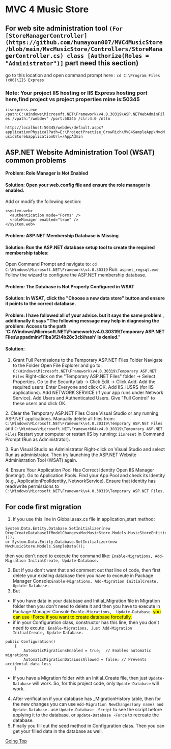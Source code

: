 # MVC 4 Music Store

## For web site administration tool ```(For [StoreManagerController](https://github.com/humayoun007/MVC4MusicStore/blob/main/MvcMusicStore/Controllers/StoreManagerController.cs) class [Authorize(Roles = "Administrator")]``` part need this section) 
go to this location and open command prompt here : ```cd C:\Program Files (x86)\IIS Express```

### Note: Your project IIS hosting or IIS Express hosting port here,find project vs project properties mine is:50345
```iisexpress.exe /path:C:\Windows\Microsoft.NET\Framework\v4.0.30319\ASP.NETWebAdminFiles /vpath:"/webdev" /port:50345 /clr:4.0 /ntlm```

```http://localhost:50345/webdev/default.aspx?applicationPhysicalPath=E:\ProjectPractise_GrowRich\MVC4SampleApp\MvcMusicStore&applicationUrl=/AppAdmin```

## ASP.NET Website Administration Tool (WSAT) common problems 
#### Problem: Role Manager is Not Enabled
#### Solution: Open your web.config file and ensure the role manager is enabled.

Add or modify the following section:
```
<system.web>
  <authentication mode="Forms" />
  <roleManager enabled="true" />
</system.web>
```

#### Problem: ASP.NET Membership Database is Missing
#### Solution: Run the ASP.NET database setup tool to create the required membership tables:

Open Command Prompt and navigate to:
```cd C:\Windows\Microsoft.NET\Framework\v4.0.30319```
Run:
```aspnet_regsql.exe```
Follow the wizard to configure the ASP.NET membership database.

#### Problem: The Database is Not Properly Configured in WSAT
#### Solution: In WSAT, click the "Choose a new data store" button and ensure it points to the correct database.

#### Problem: I have followed all of your advice. but it says the same problem , additionally it says "The following message may help in diagnosing the problem: Access to the path 'C:\Windows\Microsoft.NET\Framework\v4.0.30319\Temporary ASP.NET Files\appadmin\f11ba3f2\4b28c3cb\hash' is denied."
#### Solution: 
1. Grant Full Permissions to the Temporary ASP.NET Files Folder
Navigate to the Folder
Open File Explorer and go to:
```C:\Windows\Microsoft.NET\Framework\v4.0.30319\Temporary ASP.NET Files```
Right-click on the "Temporary ASP.NET Files" folder → Select Properties.
Go to the Security tab → Click Edit → Click Add.
Add the required users:
Enter Everyone and click OK.
Add IIS_IUSRS (for IIS applications).
Add NETWORK SERVICE (if your app runs under Network Service).
Add Users and Authenticated Users.
Give "Full Control" to these users and click OK.

2️. Clear the Temporary ASP.NET Files
Close Visual Studio or any running ASP.NET applications.
Manually delete all files from:
```C:\Windows\Microsoft.NET\Framework\v4.0.30319\Temporary ASP.NET Files```
and
```C:\Windows\Microsoft.NET\Framework64\v4.0.30319\Temporary ASP.NET Files```
Restart your computer or restart IIS by running:
```iisreset```
in Command Prompt (Run as Administrator).

3️. Run Visual Studio as Administrator
Right-click on Visual Studio and select Run as administrator.
Then try launching the ASP.NET Website Administration Tool (WSAT) again.

4️. Ensure Your Application Pool Has Correct Identity
Open IIS Manager (inetmgr).
Go to Application Pools.
Find your App Pool and check its Identity (e.g., ApplicationPoolIdentity, NetworkService).
Ensure that identity has read/write permissions to ```C:\Windows\Microsoft.NET\Framework\v4.0.30319\Temporary ASP.NET Files.```

## For code first migration 

1. If you use this line in Global.asax.cs file in application_start method: 
```Csharp
System.Data.Entity.Database.SetInitializer(new DropCreateDatabaseIfModelChanges<MvcMusicStore.Models.MusicStoreEntities>());
or System.Data.Entity.Database.SetInitializer(new MvcMusicStore.Models.SampleData());
```
then you don't need to execute the command like: ```Enable-Migrations, Add-Migration InitialCreate, Update-Database.```

2. But if you don't want that and comment out that line of code, then first delete your existing database then you have to exceute in Package Manager Console:```Enable-Migrations, Add-Migration InitialCreate, Update-Database.```
3. But
 * If you have data in your database and Initial_Migration file in Migration folder then you don't need to delete it and then you have to execute in Package Manager Console:```Enable-Migrations,  Update-Database```.  <mark>you can use -Force if you want to create database forcefully.</mark>
* if in your Configuration class, constructor has this line, then you don't need to excute : ```Enable-Migrations, Just Add-Migration InitialCreate, Update-Database.```
```CSharp
public Configuration()
    {
        AutomaticMigrationsEnabled = true;  // Enables automatic migrations
        AutomaticMigrationDataLossAllowed = false; // Prevents accidental data loss
    }
```
* If you have a Migration folder with an Initial_Create file, then just ```Update-Database``` will work. So, for this project code, only ```Update-Database``` will work.
4. After verification if your database has _MigrationHistory table, then for the new changes you can use ```Add-Migration NewChanges(any name) and Update-Database.``` use ```Update-Database -Script``` to see the script before applying it to the database. or ```Update-Database -Force``` to recreate the database.
5. Finally you fill out the seed method in Configuration class. Then you can get your filled data in the database as well.

[Going Top](#mvc-4-music-store) 


